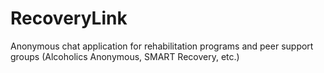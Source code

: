 # RecoveryLink
Anonymous chat application for rehabilitation programs and peer support groups (Alcoholics Anonymous, SMART Recovery, etc.)